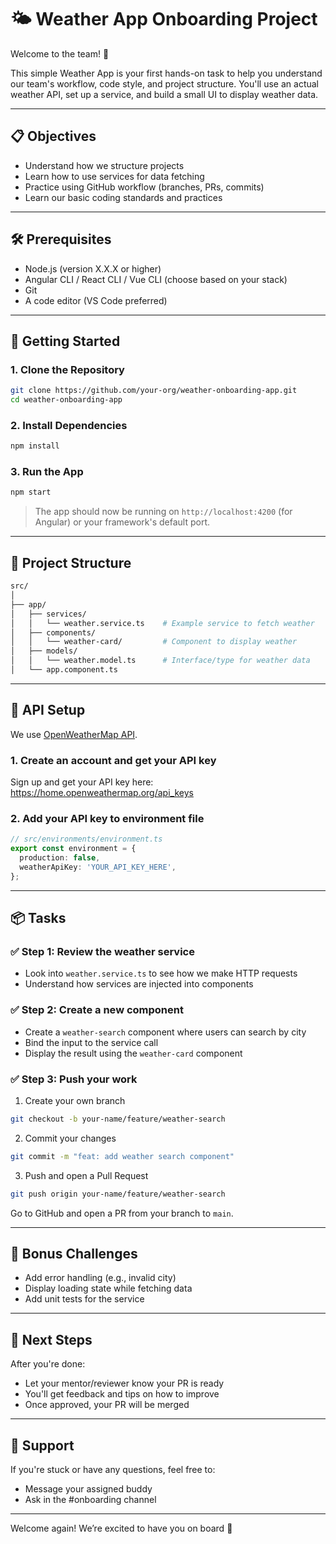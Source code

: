 # 🌤️ Weather App Onboarding Project

Welcome to the team! 🎉

This simple Weather App is your first hands-on task to help you understand our team's workflow, code style, and project structure. You'll use an actual weather API, set up a service, and build a small UI to display weather data.

---

## 📋 Objectives

- Understand how we structure projects
- Learn how to use services for data fetching
- Practice using GitHub workflow (branches, PRs, commits)
- Learn our basic coding standards and practices

---

## 🛠️ Prerequisites

- Node.js (version X.X.X or higher)
- Angular CLI / React CLI / Vue CLI (choose based on your stack)
- Git
- A code editor (VS Code preferred)

---

## 🚀 Getting Started

### 1. Clone the Repository

```bash
git clone https://github.com/your-org/weather-onboarding-app.git
cd weather-onboarding-app
```

### 2. Install Dependencies

```bash
npm install
```

### 3. Run the App

```bash
npm start
```

> The app should now be running on `http://localhost:4200` (for Angular) or your framework's default port.

---

## 📁 Project Structure

```bash
src/
│
├── app/
│   ├── services/
│   │   └── weather.service.ts    # Example service to fetch weather
│   ├── components/
│   │   └── weather-card/         # Component to display weather
│   ├── models/
│   │   └── weather.model.ts      # Interface/type for weather data
│   └── app.component.ts
```

---

## 🔐 API Setup

We use [OpenWeatherMap API](https://openweathermap.org/api).

### 1. Create an account and get your API key

Sign up and get your API key here: https://home.openweathermap.org/api_keys

### 2. Add your API key to environment file

```ts
// src/environments/environment.ts
export const environment = {
  production: false,
  weatherApiKey: 'YOUR_API_KEY_HERE',
};
```

---

## 📦 Tasks

### ✅ Step 1: Review the weather service

- Look into `weather.service.ts` to see how we make HTTP requests
- Understand how services are injected into components

### ✅ Step 2: Create a new component

- Create a `weather-search` component where users can search by city
- Bind the input to the service call
- Display the result using the `weather-card` component

### ✅ Step 3: Push your work

1. Create your own branch

```bash
git checkout -b your-name/feature/weather-search
```

2. Commit your changes

```bash
git commit -m "feat: add weather search component"
```

3. Push and open a Pull Request

```bash
git push origin your-name/feature/weather-search
```

Go to GitHub and open a PR from your branch to `main`.

---

## 🧪 Bonus Challenges

- Add error handling (e.g., invalid city)
- Display loading state while fetching data
- Add unit tests for the service

---

## 🧭 Next Steps

After you're done:

- Let your mentor/reviewer know your PR is ready
- You'll get feedback and tips on how to improve
- Once approved, your PR will be merged

---

## 🤝 Support

If you're stuck or have any questions, feel free to:

- Message your assigned buddy
- Ask in the #onboarding channel

---

Welcome again! We’re excited to have you on board 🚀